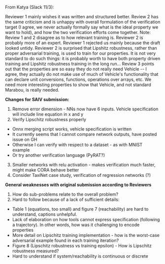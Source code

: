 From Katya (Slack 11/3): 

Reviewer 1 mainly wishes it was written and structured better. Review 2 has the same criticism and is unhappy with overall formulation of the verification target (I agree, we never actually formally say what is the ideal property we want to hold), and how the two verification efforts come together. Note: Review 1 and 2 disagree as to how relevant training is. Reviewer 2 is probably more of an expert. Reviewer 1 rejected us mainly because the draft looked untidy. Reviewer 2 is surprised that Lipshitz robustness, rather than proper adversarial training, is used to train for our properties. It is not very standard to do such things: it is probably worth to have both property driven training and Lipshitz robustness training in the long run... Review 3 points out that the properties are so easy they do not really need Vehicle -- I agree, they actually do not make use of much of Vehicle's functionality that can declare unit conversions, functions, operations over arrays, etc. We need more interesting properties to show that Vehicle, and not standard Marabou, is really needed.

**Changes for SAIV submission:**
1. Remove error dimension - NNs now have 6 inputs. Vehicle specification will include line equation in x and y
2. Verify Lipschitz robustness properly
 * Onnx merging script works, vehicle specification is written
 * It currently seems that I cannot compare network outputs, have posted issue on GH
 * Otherwise I can verify with respect to a dataset - as with MNIST example
 * Or try another verification language (PyRAT?)
3. Smaller networks with relu activation - makes verification much faster, might make CORA behave better
4. Consider TaxiNet case study, verification of regression networks (?)


**General weaknesses with original submission according to Reviewers**
1. How do sub-problems relate to the overall problem?
2. Hard to follow because of a lack of sufficient details:
 * Table 1 (equations, too small) and figure 7 (reachability) are hard to understand, captions unhelpful.
 * Lack of elaboration on how tools cannot express specification (following a trajectory). In other words, how was it challenging to encode properties
 * More detail on Lipschitz training implementation - how is the worst-case adversarial example found in each training iteration?
 * Figure 8 (Lipschitz robustness vs training epsilon) - How is Lipschitz robustness measured?
 * Hard to understand if system/reachability is continuous or discrete
